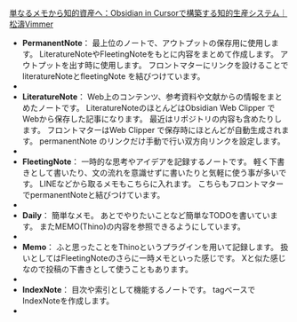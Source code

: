 [単なるメモから知的資産へ：Obsidian in Cursorで構築する知的生産システム｜松濤Vimmer](https://note.com/shotovim/n/n5833578984bf)

- **PermanentNote**：
  最上位のノートで、アウトプットの保存用に使用します。
  LiteratureNoteやFleetingNoteをもとに内容をまとめて作成します。
  アウトプットを出す時に使用します。
  フロントマターにリンクを設けることでliteratureNoteとfleetingNote を結びつけています。
- 
- **LiteratureNote**：
  Web上のコンテンツ、参考資料や文献からの情報をまとめたノートです。
  LiteratureNoteのほとんどはObsidian Web Clipper でWebから保存した記事になります。
  最近はリポジトリの内容も含めたりします。
  フロントマターはWeb Clipper で保存時にほとんどが自動生成されます。
  permanentNote のリンクだけ手動で行い双方向リンクを設定します。
- 
- **FleetingNote**：
  一時的な思考やアイデアを記録するノートです。
  軽く下書きとして書いたり、文の流れを意識せずに書いたりと気軽に使う事が多いです。
  LINEなどから取るメモもこちらに入れます。
  こちらもフロントマターでpermanentNoteと結びつけています。
- 
- **Daily**：
  簡単なメモ。
  あとでやりたいことなど簡単なTODOを書いています。
  またMEMO(Thino)の内容を参照できるようにしています。
- 
- **Memo**：
  ふと思ったことをThinoというプラグインを用いて記録します。
  扱いとしてはFleetingNoteのさらに一時メモといった感じです。
  Xと似た感じなので投稿の下書きとして使うこともあります。
- 
- **IndexNote**：
  目次や索引として機能するノートです。
  tagべースでIndexNoteを作成します。
- 